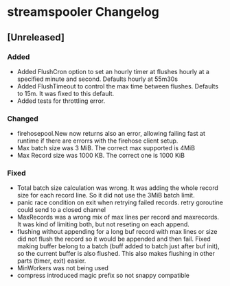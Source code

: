 # streamspooler Changelog

## [Unreleased]  


### Added

- Added FlushCron option to set an hourly timer at flushes hourly at a specified minute and second. Defaults hourly at 55m30s
- Added FlushTimeout to control the max time between flushes. Defaults to 15m. It was fixed to this default.
- Added tests for throttling error.

### Changed
- firehosepool.New now returns also an error, allowing failing fast at runtime if there are errorrs with the firehose client setup.
- Max batch size was 3 MiB. The correct max supported is 4MiB
- Max Record size was 1000 KB. The correct one is 1000 KiB

### Fixed
- Total batch size calculation was wrong. It was adding the whole record size for each record line. So it did not use the 3MiB batch limit.
- panic race condition on exit when retrying failed records. retry goroutine could send to a closed channel
- MaxRecords was a wrong mix of max lines per record and maxrecords. It was kind of limiting both, but not reseting on each append.
- flushing without appending  for a long buf record with max lines or size did not flush the record so it would be appended and then fail. Fixed making buffer belong to a batch (buff added to batch just after buf init), so the current buffer is also flushed. This also makes flushing in other parts (timer, exit) easier.
- MinWorkers was not being used
- compress introduced magic prefix so not snappy compatible
